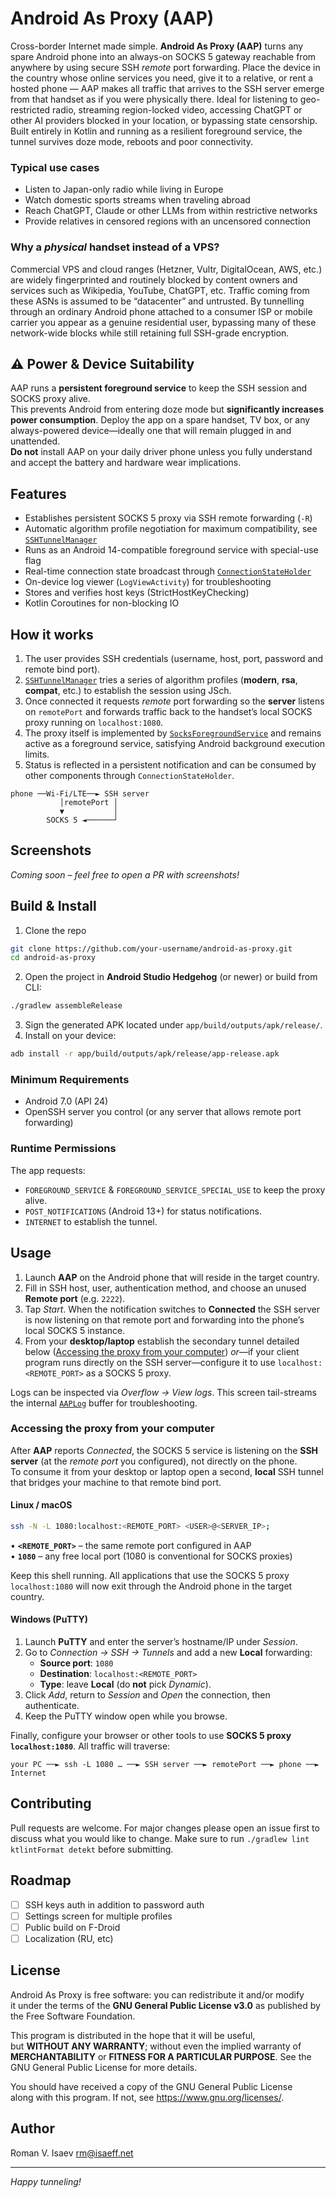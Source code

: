 # Android As Proxy (AAP)

Cross-border Internet made simple. **Android As Proxy (AAP)** turns any spare Android phone into an always-on SOCKS 5 gateway reachable from anywhere by using secure SSH *remote* port forwarding. Place the device in the country whose online services you need, give it to a relative, or rent a hosted phone — AAP makes all traffic that arrives to the SSH server emerge from that handset as if you were physically there. Ideal for listening to geo-restricted radio, streaming region-locked video, accessing ChatGPT or other AI providers blocked in your location, or bypassing state censorship.
Built entirely in Kotlin and running as a resilient foreground service, the tunnel survives doze mode, reboots and poor connectivity.

### Typical use cases
- Listen to Japan-only radio while living in Europe
- Watch domestic sports streams when traveling abroad
- Reach ChatGPT, Claude or other LLMs from within restrictive networks
- Provide relatives in censored regions with an uncensored connection

### Why a *physical* handset instead of a VPS?
Commercial VPS and cloud ranges (Hetzner, Vultr, DigitalOcean, AWS, etc.) are widely fingerprinted and routinely blocked by content owners and services such as Wikipedia, YouTube, ChatGPT, etc. Traffic coming from these ASNs is assumed to be “datacenter” and untrusted.
By tunnelling through an ordinary Android phone attached to a consumer ISP or mobile carrier you appear as a genuine residential user, bypassing many of these network-wide blocks while still retaining full SSH-grade encryption.

## ⚠️ Power & Device Suitability

AAP runs a **persistent foreground service** to keep the SSH session and SOCKS proxy alive.  
This prevents Android from entering doze mode but **significantly increases power
consumption**. Deploy the app on a spare handset, TV box, or any always-powered
device—ideally one that will remain plugged in and unattended.  
**Do not** install AAP on your daily driver phone unless you fully understand and
accept the battery and hardware wear implications.
## Features

- Establishes persistent SOCKS 5 proxy via SSH remote forwarding (`-R`)  
- Automatic algorithm profile negotiation for maximum compatibility, see [`SSHTunnelManager`](app/src/main/java/net/isaeff/android/asproxy/SSHTunnelManager.kt:14)  
- Runs as an Android 14-compatible foreground service with special-use flag  
- Real-time connection state broadcast through [`ConnectionStateHolder`](app/src/main/java/net/isaeff/android/asproxy/ConnectionStateHolder.kt:1)  
- On-device log viewer (`LogViewActivity`) for troubleshooting  
- Stores and verifies host keys (StrictHostKeyChecking)  
- Kotlin Coroutines for non-blocking IO  

## How it works

1. The user provides SSH credentials (username, host, port, password and remote bind port).  
2. [`SSHTunnelManager`](app/src/main/java/net/isaeff/android/asproxy/SSHTunnelManager.kt:14) tries a series of algorithm profiles (**modern**, **rsa**, **compat**, etc.) to establish the session using JSch.  
3. Once connected it requests *remote* port forwarding so the **server** listens on `remotePort` and forwards traffic back to the handset’s local SOCKS proxy running on `localhost:1080`.  
4. The proxy itself is implemented by [`SocksForegroundService`](app/src/main/java/net/isaeff/android/asproxy/SocksForegroundService.kt:1) and remains active as a foreground service, satisfying Android background execution limits.  
5. Status is reflected in a persistent notification and can be consumed by other components through `ConnectionStateHolder`.  

```
phone ──Wi-Fi/LTE──► SSH server  
           │remotePort │  
           ▼           │  
        SOCKS 5 ◄──────┘
```

## Screenshots

*Coming soon – feel free to open a PR with screenshots!*

## Build & Install

1. Clone the repo  
```bash
git clone https://github.com/your-username/android-as-proxy.git
cd android-as-proxy
```
2. Open the project in **Android Studio Hedgehog** (or newer) or build from CLI:  
```bash
./gradlew assembleRelease
```
3. Sign the generated APK located under `app/build/outputs/apk/release/`.  
4. Install on your device:  
```bash
adb install -r app/build/outputs/apk/release/app-release.apk
```

### Minimum Requirements

- Android 7.0 (API 24)  
- OpenSSH server you control (or any server that allows remote port forwarding)  

### Runtime Permissions

The app requests:  

- `FOREGROUND_SERVICE` & `FOREGROUND_SERVICE_SPECIAL_USE` to keep the proxy alive.  
- `POST_NOTIFICATIONS` (Android 13+) for status notifications.  
- `INTERNET` to establish the tunnel.  

## Usage

1. Launch **AAP** on the Android phone that will reside in the target country.
2. Fill in SSH host, user, authentication method, and choose an unused **Remote port** (e.g. `2222`).
3. Tap *Start*. When the notification switches to **Connected** the SSH server is now listening on that remote port and forwarding into the phone’s local SOCKS 5 instance.
4. From your **desktop/laptop** establish the secondary tunnel detailed below ([Accessing the proxy from your computer](#accessing-the-proxy-from-your-computer)) *or*—if your client program runs directly on the SSH server—configure it to use `localhost:<REMOTE_PORT>` as a SOCKS 5 proxy.

Logs can be inspected via *Overflow → View logs*. This screen tail-streams the internal [`AAPLog`](app/src/main/java/net/isaeff/android/asproxy/AAPLog.kt:1) buffer for troubleshooting.

### Accessing the proxy from your computer

After **AAP** reports *Connected*, the SOCKS 5 service is listening on the **SSH server** (at the *remote port* you configured), not directly on the phone.  
To consume it from your desktop or laptop open a second, **local** SSH tunnel that bridges your machine to that remote bind port.

#### Linux / macOS

```bash
ssh -N -L 1080:localhost:<REMOTE_PORT> <USER>@<SERVER_IP>;
```

• **`<REMOTE_PORT>`** – the same remote port configured in AAP  
• **`1080`** – any free local port (1080 is conventional for SOCKS proxies)

Keep this shell running. All applications that use the SOCKS 5 proxy `localhost:1080` will now exit through the Android phone in the target country.

#### Windows (PuTTY)

1. Launch **PuTTY** and enter the server’s hostname/IP under *Session*.  
2. Go to *Connection → SSH → Tunnels* and add a new **Local** forwarding:  
   * **Source port**: `1080`  
   * **Destination**: `localhost:<REMOTE_PORT>`  
   * **Type**: leave **Local** (do **not** pick *Dynamic*).  
3. Click *Add*, return to *Session* and *Open* the connection, then authenticate.  
4. Keep the PuTTY window open while you browse.

Finally, configure your browser or other tools to use **SOCKS 5 proxy `localhost:1080`**. All traffic will traverse:

```
your PC ──► ssh -L 1080 … ──► SSH server ──► remotePort ──► phone ──► Internet
```
## Contributing

Pull requests are welcome. For major changes please open an issue first to discuss what you would like to change. Make sure to run `./gradlew lint ktlintFormat detekt` before submitting.

## Roadmap

- [ ] SSH keys auth in addition to password auth
- [ ] Settings screen for multiple profiles  
- [ ] Public build on F-Droid  
- [ ] Localization (RU, etc)  

## License

Android As Proxy is free software: you can redistribute it and/or modify  
it under the terms of the **GNU General Public License v3.0** as published by  
the Free Software Foundation.

This program is distributed in the hope that it will be useful,  
but **WITHOUT ANY WARRANTY**; without even the implied warranty of  
**MERCHANTABILITY** or **FITNESS FOR A PARTICULAR PURPOSE**.  See the  
GNU General Public License for more details.

You should have received a copy of the GNU General Public License  
along with this program. If not, see <https://www.gnu.org/licenses/>.

## Author

Roman V. Isaev <rm@isaeff.net>

---
*Happy tunneling!*
